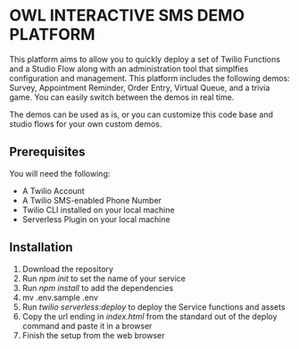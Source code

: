 # OWL INTERACTIVE SMS DEMO PLATFORM

This platform aims to allow you to quickly deploy a set of Twilio Functions and a Studio Flow along with an administration tool that simplfies configuration and management. This platform includes the following demos: Survey, Appointment Reminder, Order Entry, Virtual Queue, and a trivia game. You can easily switch between the demos in real time.

The demos can be used as is, or you can customize this code base and studio flows for your own custom demos.

## Prerequisites

You will need the following:

* A Twilio Account
* A Twilio SMS-enabled Phone Number
* Twilio CLI installed on your local machine
* Serverless Plugin on your local machine

## Installation

1. Download the repository
1. Run *npm init* to set the name of your service 
1. Run *npm install* to add the dependencies
2. mv .env.sample .env
3. Run *twilio serverless:deploy* to deploy the Service functions and assets
4. Copy the url ending in *index.html* from the standard out of the deploy command and paste it in a browser
5. Finish the setup from the web browser
